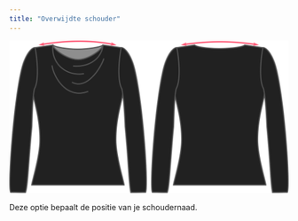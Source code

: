```yaml
---
title: "Overwijdte schouder"
---
```


![De optie voor overwijdte schouders bij Diana](./shoulderease.svg)

Deze optie bepaalt de positie van je schoudernaad.





